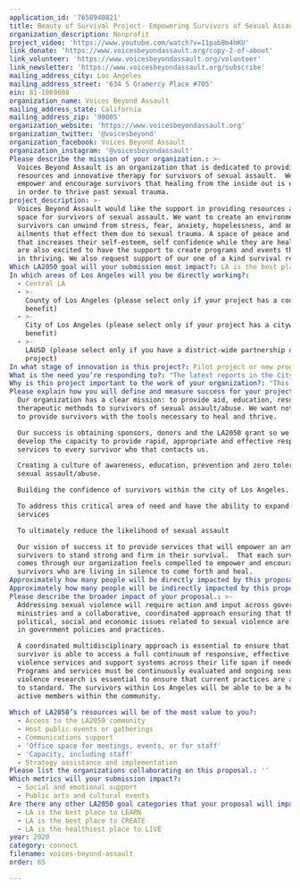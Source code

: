 ```yaml
---
application_id: '7658940821'
title: Beauty of Survival Project- Empowering Survivors of Sexual Assault
organization_description: Nonprofit
project_video: 'https://www.youtube.com/watch?v=I1pab8m4hKU'
link_donate: 'https://www.voicesbeyondassault.org/copy-2-of-about'
link_volunteer: 'https://www.voicesbeyondassault.org/volunteer'
link_newsletter: 'https://www.voicesbeyondassault.org/subscribe'
mailing_address_city: Los Angeles
mailing_address_street: '634 S Gramercy Place #705'
ein: 81-1869608
organization_name: Voices Beyond Assault
mailing_address_state: California
mailing_address_zip: '90005'
organization_website: 'https://www.voicesbeyondassault.org'
organization_twitter: '@voicesbeyond'
organization_facebook: Voices Beyond Assault
organization_instagram: '@voicesbeyondassault'
Please describe the mission of your organization.: >-
  Voices Beyond Assault is an organization that is dedicated to providing aid,
  resources and innovative therapy for survivors of sexual assault.  We aim to
  empower and encourage survivors that healing from the inside out is essential
  in order to thrive past sexual trauma.
project_description: >-
  Voices Beyond Assault would like the support in providing resources and a safe
  space for survivors of sexual assault. We want to create an environment where
  survivors can unwind from stress, fear, anxiety, hopelessness, and any other
  ailments that effect them due to sexual trauma. A space of peace and calm,
  that increases their self-esteem, self confidence while they are healing. We
  are also excited to have the support to create programs and events that assist
  in thriving. We also request support of our one of a kind survival retreats.
Which LA2050 goal will your submission most impact?: LA is the best place to CONNECT
In which areas of Los Angeles will you be directly working?:
  - Central LA
  - >-
    County of Los Angeles (please select only if your project has a countywide
    benefit)
  - >-
    City of Los Angeles (please select only if your project has a citywide
    benefit)
  - >-
    LAUSD (please select only if you have a district-wide partnership or
    project)
In what stage of innovation is this project?: Pilot project or new program (testing or implementing a new idea)
What is the need you’re responding to?: "The latest reports in the City of Los Angeles from Jan 1–June 30, 2019, there were 468 reported rapes. These numbers likely don’t reflect the total incidents, rape is one of the most underreported crimes. Nationwide, only about one quarter of rapes are reported, meaning about 75% of rapes and sexual assaults are not reported to the police. Issues of sexual violence are linked to some of our most prevalent social problems including addictions, mental illness, sexual exploitation, medical problems, self-harm, suicide, parenting challenges, poverty, homelessness and domestic violence. In other words, sexual violence is a serious public health issue. Having direct access to information, support, therapy and therapeutic activities can positively change lives. Every survivor deserves the chance to resolve\_their internal trauma and restore their\_future progression. VBA plans to be\_readily available to assist with this need. Our programs will empower and encourage survivors to heal and thrive."
Why is this project important to the work of your organization?: "This project is important to the work of our organization because by educating individuals of the community about sexual assault can surely decrease the amount of sexual violence within the City of Los Angeles. Providing the resources necessary if abuse/sexual assault happens it will encourage survivors to either report the crime and/or start a journey to heal from the trauma. By having to safe environments where we can have therapy, meditation, yoga, conversation sessions, writing experiences, etc. will create self confidence, self awareness and hope for survivors. Our Survival Retreats are survival celebration and a healing experience like no other. The healing\_process for survivors starts with a space where they feel comfortable expressing themselves. VBA is an organization that knows first hand what sexual violence and the effects of sexual trauma look like. Our Founder was brutally raped and kidnapped so the passion behind out work is notable. We are dedicated to seeing change!\n "
Please explain how you will define and measure success for your project.: >-
  Our organization has a clear mission: to provide aid, education, resources and
  therapeutic methods to survivors of sexual assault/abuse. We want nothing more
  to provide survivors with the tools necessary to heal and thrive. 

  Our success is obtaining sponsors, donors and the LA2050 grant so we can
  develop the capacity to provide rapid, appropriate and effective response and
  services to every survivor who that contacts us. 

  Creating a culture of awareness, education, prevention and zero tolerance on
  sexual assault/abuse.

  Building the confidence of survivors within the city of Los Angeles.

  To address this critical area of need and have the ability to expand our
  services

  To ultimately reduce the likelihood of sexual assault 

  Our vision of success it to provide services that will empower an army of
  survivors to stand strong and firm in their survival.  That each survivor that
  comes through our organization feels compelled to empower and encourage other
  survivors who are living in silence to come forth and heal. 
Approximately how many people will be directly impacted by this proposal?: '300'
Approximately how many people will be indirectly impacted by this proposal?: '3000'
Please describe the broader impact of your proposal.: >-
  Addressing sexual violence will require action and input across government
  ministries and a collaborative, coordinated approach ensuring that the
  political, social and economic issues related to sexual violence are included
  in government policies and practices.

  A coordinated multidisciplinary approach is essential to ensure that every
  survivor is able to access a full continuum of responsive, effective sexual
  violence services and support systems across their life span if needed.
  Programs and services must be continuously evaluated and ongoing sexual
  violence research is essential to ensure that current practices are always up
  to standard. The survivors within Los Angeles will be able to be a healthy,
  active members within the community.
   
Which of LA2050’s resources will be of the most value to you?:
  - Access to the LA2050 community
  - Host public events or gatherings
  - Communications support
  - 'Office space for meetings, events, or for staff'
  - 'Capacity, including staff'
  - Strategy assistance and implementation
Please list the organizations collaborating on this proposal.: ''
Which metrics will your submission impact?:
  - Social and emotional support
  - Public arts and cultural events
Are there any other LA2050 goal categories that your proposal will impact?:
  - LA is the best place to LEARN
  - LA is the best place to CREATE
  - LA is the healthiest place to LIVE
year: 2020
category: connect
filename: voices-beyond-assault
order: 65

---
```

